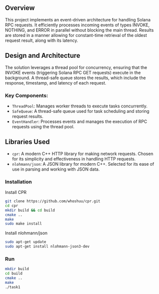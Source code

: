## Overview
This project implements an event-driven architecture for handling Solana RPC requests. It efficiently processes incoming events of types INVOKE, NOTHING, and ERROR in parallel without blocking the main thread. Results are stored in a manner allowing for constant-time retrieval of the oldest request result, along with its latency.

## Design and Architecture
The solution leverages a thread pool for concurrency, ensuring that the INVOKE events (triggering Solana RPC GET requests) execute in the background. A thread-safe queue stores the results, which include the response, timestamp, and latency of each request.

### Key Components:
- `ThreadPool`: Manages worker threads to execute tasks concurrently.
- `SafeQueue`: A thread-safe queue used for task scheduling and storing request results.
- `EventHandler`: Processes events and manages the execution of RPC requests using the thread pool.

## Libraries Used
- `cpr`: A modern C++ HTTP library for making network requests. Chosen for its simplicity and effectiveness in handling HTTP requests.
- `nlohmann/json`: A JSON library for modern C++. Selected for its ease of use in parsing and working with JSON data.

### Installation

Install CPR
```bash
git clone https://github.com/whoshuu/cpr.git
cd cpr
mkdir build && cd build
cmake ..
make
sudo make install
```

Install nlohmann/json
```bash
sudo apt-get update
sudo apt-get install nlohmann-json3-dev
```

### Run

```bash
mkdir build
cd build
cmake ..
make
./task1



